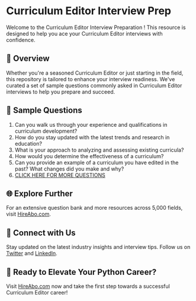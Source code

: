 # Curriculum Editor Interview Prep

Welcome to the Curriculum Editor Interview Preparation ! This resource is designed to help you ace your Curriculum Editor interviews with confidence.

## 🚀 Overview

Whether you're a seasoned Curriculum Editor or just starting in the field, this repository is tailored to enhance your interview readiness. We've curated a set of sample questions commonly asked in Curriculum Editor interviews to help you prepare and succeed.

## 📝 Sample Questions

1. Can you walk us through your experience and qualifications in curriculum development?
2. How do you stay updated with the latest trends and research in education?
3. What is your approach to analyzing and assessing existing curricula?
4. How would you determine the effectiveness of a curriculum?
5. Can you provide an example of a curriculum you have edited in the past? What changes did you make and why?
6. [CLICK HERE FOR MORE QUESTIONS](https://hireabo.com/job/4_4_15/Curriculum%20Editor)

## 🌐 Explore Further

For an extensive question bank and more resources across 5,000 fields, visit [HireAbo.com](https://www.hireabo.com).

## 📱 Connect with Us

Stay updated on the latest industry insights and interview tips. Follow us on [Twitter](https://twitter.com/hireabo) and [LinkedIn](https://www.linkedin.com/in/hire-abo-3609972a8/).

## 🚀 Ready to Elevate Your Python Career?

Visit [HireAbo.com](https://www.hireabo.com) now and take the first step towards a successful Curriculum Editor career!